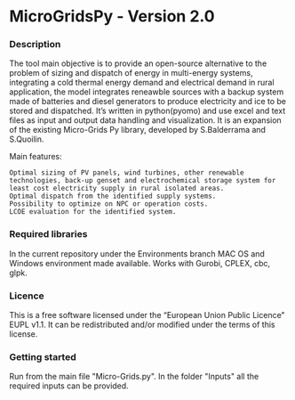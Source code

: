 MicroGridsPy - Version 2.0
========================

### Description

The tool main objective is to provide an open-source alternative to the problem of sizing and dispatch of energy in multi-energy systems, integrating a cold thermal energy demand and electrical demand in rural application,
the model integrates reneawble sources with a backup system made of batteries and diesel generators to produce electricity and ice to be stored and dispatched.
It’s written in python(pyomo) and use excel and text files as input and output data handling and visualization. It is an expansion of the existing Micro-Grids Py library, developed by S.Balderrama and S.Quoilin.


Main features:

    Optimal sizing of PV panels, wind turbines, other renewable technologies, back-up genset and electrochemical storage system for least cost electricity supply in rural isolated areas.
    Optimal dispatch from the identified supply systems.
    Possibility to optimize on NPC or operation costs.
    LCOE evaluation for the identified system.
    

### Required libraries

In the current repository under the Environments branch MAC OS and Windows environment made available.
Works with Gurobi, CPLEX, cbc, glpk.

### Licence
This is a free software licensed under the “European Union Public Licence" EUPL v1.1. It 
can be redistributed and/or modified under the terms of this license.

### Getting started

Run from the main file "Micro-Grids.py". In the folder "Inputs" all the required inputs can be provided.

